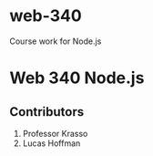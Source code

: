 # web-340
Course work for Node.js
<h1> Web 340 Node.js </h1>
<h2> Contributors </h2>
<ol>
  <li> Professor Krasso </li>
  <li> Lucas Hoffman </li>
